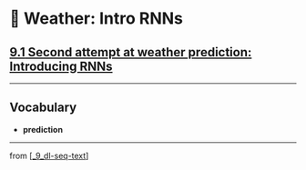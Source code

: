 # 🧬 Weather: Intro RNNs

## [**9.1** Second attempt at weather prediction: Introducing RNNs](https://livebook.manning.com/book/deep-learning-with-javascript/chapter-9/14)

---

## **Vocabulary**

- <b>prediction</b>

<link rel="stylesheet" type="text/css" media="all" href="../../../assets/css/custom.css" />

---

from [[_9_dl-seq-text]]

[//begin]: # "Autogenerated link references for markdown compatibility"
[_9_dl-seq-text]: ../_9_dl-seq-text.md "🧬 DL for Seq Text"
[//end]: # "Autogenerated link references"
